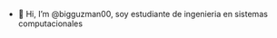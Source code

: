 - 👋 Hi, I’m @bigguzman00,
soy estudiante de ingenieria en sistemas computacionales 


<!---
bigguzman00/bigguzman00 is a ✨ special ✨ repository because its `README.md` (this file) appears on your GitHub profile.
You can click the Preview link to take a look at your changes.
--->
